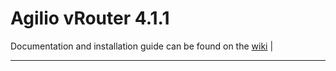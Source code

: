 # Agilio vRouter 4.1.1


 Documentation and installation guide can be found on the [wiki](https://github.com/netronome-support/vRouter4.1.x/wiki) |

---
